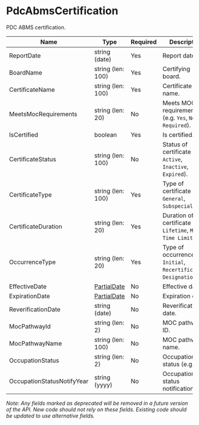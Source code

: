 # PdcAbmsCertification

PDC ABMS certification.

| Name | Type | Required | Description |
| - | - | - | - |
| ReportDate | string (date) | Yes | Report date. |
| BoardName | string (len: 100) | Yes | Certifying board. |
| CertificateName | string (len: 100) | Yes | Certificate name. |
| MeetsMocRequirements | string (len: 20) | No | Meets MOC requirements (e.g. `Yes`, `No`, `Not Required`). |
| IsCertified | boolean | Yes | Is certified. |
| CertificateStatus | string (len: 100) | No | Status of certificate (e.g. `Active`, `Inactive`, `Expired`). |
| CertificateType | string (len: 100) | Yes | Type of certificate (e.g. `General`, `Subspecialty`). |
| CertificateDuration | string (len: 20) | Yes | Duration of certificate (e.g. `Lifetime`, `MOC`, `Time Limited`). |
| OccurrenceType | string (len: 20) | Yes | Type of occurrence (e.g. `Initial`, `Recertification`, `Designation`). |
| EffectiveDate | [PartialDate](/docs/definitions/partial-date.md) | No | Effective date. |
| ExpirationDate | [PartialDate](/docs/definitions/partial-date.md) | No | Expiration date. |
| ReverificationDate | string (date) | No | Reverification date. |
| MocPathwayId | string (len: 2) | No | MOC pathway ID. |
| MocPathwayName | string (len: 100) | No | MOC pathway name. |
| OccupationStatus | string (len: 2) | No | Occupation status (e.g. `R`). |
| OccupationStatusNotifyYear | string (yyyy) | No | Occupation status notification year. | 

*Note: Any fields marked as deprecated will be removed in a future version of the API. New code should not rely on these fields. Existing code should be updated to use alternative fields.*
